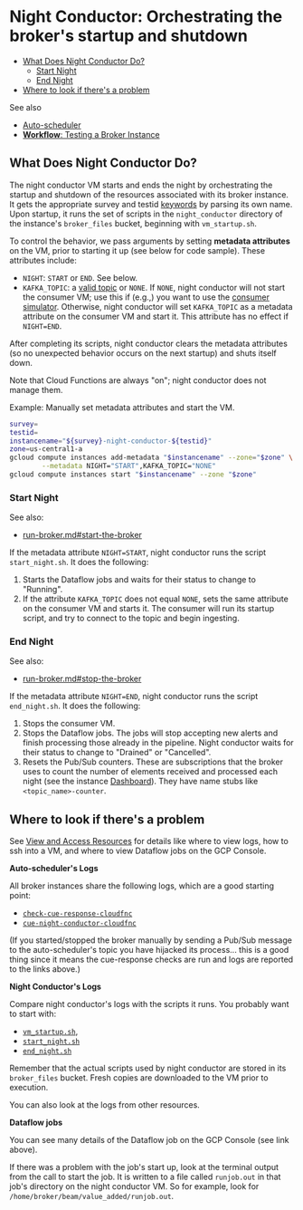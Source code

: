 # Night Conductor: Orchestrating the broker's startup and shutdown

- [What Does Night Conductor Do?](night-conductor.md)
    - [Start Night](#start-night)
    - [End Night](#end-night)
- [Where to look if there's a problem](#where-to-look-if-theres-a-problem)

See also
- [Auto-scheduler](auto-scheduler.md)
- [__Workflow__: Testing a Broker Instance](test-an-instance.md)


## What Does Night Conductor Do?

The night conductor VM starts and ends the night by orchestrating the startup and shutdown of the resources associated with its broker instance.
It gets the appropriate survey and testid [keywords](broker-instance-keywords.md) by parsing its own name.
Upon startup, it runs the set of scripts in the `night_conductor` directory of the instance's `broker_files` bucket, beginning with `vm_startup.sh`.

To control the behavior, we pass arguments by setting __metadata attributes__ on the VM, prior to starting it up (see below for code sample).
These attributes include:
- `NIGHT`: `START` or `END`. See below.
- `KAFKA_TOPIC`: a [valid topic](run-broker.md#kafka-topic-syntax) or `NONE`.
If `NONE`, night conductor will not start the consumer VM; use this if (e.g.,) you want to use the [consumer simulator](consumer-simulator.md).
Otherwise, night conductor will set `KAFKA_TOPIC` as a metadata attribute on the consumer VM and start it.
This attribute has no effect if `NIGHT=END`.

After completing its scripts, night conductor clears the metadata attributes (so no unexpected behavior occurs on the next startup) and shuts itself down.

Note that Cloud Functions are always "on"; night conductor does not manage them.

Example: Manually set metadata attributes and start the VM.
```bash
survey=
testid=
instancename="${survey}-night-conductor-${testid}"
zone=us-central1-a
gcloud compute instances add-metadata "$instancename" --zone="$zone" \
        --metadata NIGHT="START",KAFKA_TOPIC="NONE"
gcloud compute instances start "$instancename" --zone "$zone"
```

### Start Night

See also:
- [run-broker.md#start-the-broker](run-broker.md#start-the-broker)

If the metadata attribute `NIGHT=START`, night conductor runs the script `start_night.sh`. It does the following:

1. Starts the Dataflow jobs and waits for their status to change to "Running".
2. If the attribute `KAFKA_TOPIC` does not equal `NONE`, sets the same attribute on the consumer VM and starts it. The consumer will run its startup script, and try to connect to the topic and begin ingesting.

### End Night

See also:
- [run-broker.md#stop-the-broker](run-broker.md#stop-the-broker)

If the metadata attribute `NIGHT=END`, night conductor runs the script `end_night.sh`. It does the following:

1. Stops the consumer VM.
2. Stops the Dataflow jobs. The jobs will stop accepting new alerts and finish processing those already in the pipeline. Night conductor waits for their status to change to "Drained" or "Cancelled".
3. Resets the Pub/Sub counters. These are subscriptions that the broker uses to count the number of elements received and processed each night (see the instance [Dashboard](view-resources.md#dashboards)). They have name stubs like `<topic_name>-counter`.


## Where to look if there's a problem

See [View and Access Resources](view-resources.md) for details like where to view logs, how to ssh into a VM, and where to view Dataflow jobs on the GCP Console.

__Auto-scheduler's Logs__

All broker instances share the following logs, which are a good starting point:
- [`check-cue-response-cloudfnc`](https://cloudlogging.app.goo.gl/525hswivBiZfZQEUA)
- [`cue-night-conductor-cloudfnc`](https://cloudlogging.app.goo.gl/7Uz92PiZLFF5zfNd8)

(If you started/stopped the broker manually by sending a Pub/Sub message to the auto-scheduler's topic you have hijacked its process...
this is a good thing since it means the cue-response checks are run and logs are reported to the links above.)

__Night Conductor's Logs__

Compare night conductor's logs with the scripts it runs. You probably want to start with:
- [`vm_startup.sh`](broker/night_conductor/vm_startup.sh),
- [`start_night.sh`](broker/night_conductor/start_night/start_night.sh)
- [`end_night.sh`](broker/night_conductor/end_night/end_night.sh)

Remember that the actual scripts used by night conductor are stored in its `broker_files` bucket. Fresh copies are downloaded to the VM prior to execution.

You can also look at the logs from other resources.

__Dataflow jobs__

You can see many details of the Dataflow job on the GCP Console (see link above).

If there was a problem with the job's start up, look at the terminal output from the call to start the job. It is written to a file called `runjob.out` in that job's directory on the night conductor VM. So for example, look for `/home/broker/beam/value_added/runjob.out`.
